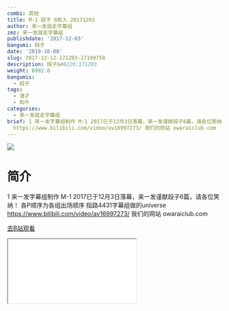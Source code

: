 ```yaml
---
combi: 其他
title: M-1 段子 6枚入 20171203
author: 来一发就走字幕组
zmz: 来一发就走字幕组
publishdate: '2017-12-03'
bangumi: 段子
date: '2019-10-08'
slug: 2017-12-12-171203-17199750
description: 段子&#8226;171203
weight: 8992.0
bangumis:
  - 段子
tags:
  - 漫才
  - 和牛
categories:
  - 来一发就走字幕组
brief: 1 来一发字幕组制作 M-1 2017已于12月3日落幕，来一发谨献段子6篇，请各位笑纳！ 各P顺序为各组出场顺序 指路4431字幕组做的universe
  https://www.bilibili.com/video/av16997273/ 我们的网站 owaraiclub.com
---
```

![](https://raw.githubusercontent.com/tcgriffith/owaraisite/master/static/tmpimg/686cb373fc21e9bf699a589038818ecc56e9dcf6.jpg.480.jpg)
# 简介  
1
来一发字幕组制作
M-1 2017已于12月3日落幕，来一发谨献段子6篇，请各位笑纳！
各P顺序为各组出场顺序
指路4431字幕组做的universe https://www.bilibili.com/video/av16997273/
我们的网站 owaraiclub.com  

[去B站观看](https://www.bilibili.com/video/av17199750/)
<div class ="resp-container"><iframe class="testiframe" src="//player.bilibili.com/player.html?aid=17199750"", scrolling="no", allowfullscreen="true" > </iframe></div> 
